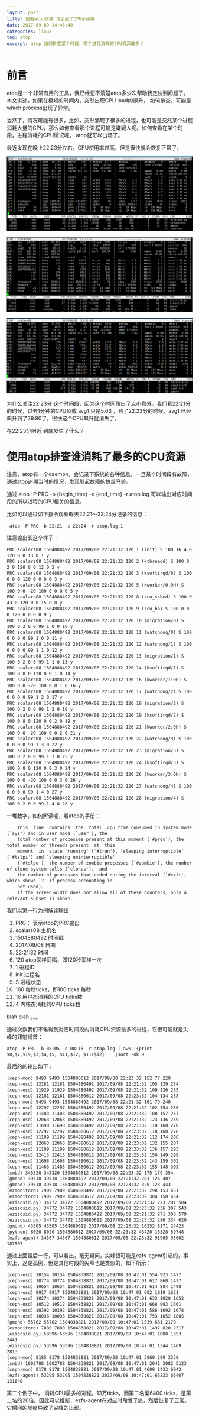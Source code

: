 ```yaml
---
layout: post
title: 使用atop排查 谁引起了CPU小尖峰
date: 2017-09-09 14:43:40
categories: linux
tag: atop
excerpt: atop 如何排查某个时段，哪个进程消耗的CPU资源最多？
---
```


# 前言

atop是一个非常有用的工具，我已经记不清楚atop多少次帮助我定位到问题了。本文讲述，如果在极短的时间内，突然出现CPU load的飙升，
如何排查，可能是which process出现了异常。

当然了，情况可能有很多，比如，突然涌现了很多的进程，也可能是突然某个进程消耗大量的CPU，那么如何查看那个进程可能是嫌疑人呢。如何查看在某个时段，进程消耗的CPU情况呢。 atop就可以出场了。

最近发现在晚上22:23分左右，CPU使用率过高，但是很快就会恢复正常了。

![](/assets/LINUX/CPU_LOAD_PRE.png)

![](/assets/LINUX/CPU_LOAD_MID.png)

![](/assets/LINUX/CPU_LOAD_POST.png)


为什么关注22:23分 这个时间段，因为这个时间段出了点小意外。我们看22:21分的时候，过去1分钟的CPU负载 avg1 只是5.03 ，到了22:23分的时候，avg1 已经飙升到了39.80了。很快这个CPU飙升就消失了。

在22:23分附近 到底发生了什么？

# 使用atop排查谁消耗了最多的CPU资源 

注意，atop有一个daemon，会记录下系统的各种信息，一旦某个时间段有故障，通过atop追溯当时的情况，发现引起故障的蛛丝马迹。

通过 atop -P PRC  -b {begin_time} -e {end_time} -r atop.log 可以输出对应时间段的所以进程的CPU相关的信息。

比如可以通过如下指令观察昨天22:21～22:24分记录的信息：

```
 atop -P PRC -b 22:21 -e 22:24 -r atop.log.1
```

注意输出长这个样子：

```
PRC scalars08 1504880492 2017/09/08 22:21:32 120 1 (init) S 100 16 4 0 120 0 0 13 0 1 y
PRC scalars08 1504880492 2017/09/08 22:21:32 120 2 (kthreadd) S 100 0 2 0 120 0 0 12 0 2 y
PRC scalars08 1504880492 2017/09/08 22:21:32 120 3 (ksoftirqd/0) S 100 0 9 0 120 0 0 0 0 3 y
PRC scalars08 1504880492 2017/09/08 22:21:32 120 5 (kworker/0:0H) S 100 0 0 -20 100 0 0 0 0 5 y
PRC scalars08 1504880492 2017/09/08 22:21:32 120 8 (rcu_sched) S 100 0 43 0 120 0 0 15 0 8 y
PRC scalars08 1504880492 2017/09/08 22:21:32 120 9 (rcu_bh) S 100 0 0 0 120 0 0 0 0 9 y
PRC scalars08 1504880492 2017/09/08 22:21:32 120 10 (migration/0) S 100 0 2 0 0 99 1 0 0 10 y
PRC scalars08 1504880492 2017/09/08 22:21:32 120 11 (watchdog/0) S 100 0 0 0 0 99 1 0 0 11 y
PRC scalars08 1504880492 2017/09/08 22:21:32 120 12 (watchdog/1) S 100 0 0 0 0 99 1 1 0 12 y
PRC scalars08 1504880492 2017/09/08 22:21:32 120 13 (migration/1) S 100 0 2 0 0 99 1 1 0 13 y
PRC scalars08 1504880492 2017/09/08 22:21:32 120 14 (ksoftirqd/1) S 100 0 8 0 120 0 0 1 0 14 y
PRC scalars08 1504880492 2017/09/08 22:21:32 120 16 (kworker/1:0H) S 100 0 0 -20 100 0 0 1 0 16 y
PRC scalars08 1504880492 2017/09/08 22:21:32 120 17 (watchdog/2) S 100 0 0 0 0 99 1 2 0 17 y
PRC scalars08 1504880492 2017/09/08 22:21:32 120 18 (migration/2) S 100 0 2 0 0 99 1 2 0 18 y
PRC scalars08 1504880492 2017/09/08 22:21:32 120 19 (ksoftirqd/2) S 100 0 8 0 120 0 0 2 0 19 y
PRC scalars08 1504880492 2017/09/08 22:21:32 120 21 (kworker/2:0H) S 100 0 0 -20 100 0 0 2 0 21 y
PRC scalars08 1504880492 2017/09/08 22:21:32 120 22 (watchdog/3) S 100 0 0 0 0 99 1 3 0 22 y
PRC scalars08 1504880492 2017/09/08 22:21:32 120 23 (migration/3) S 100 0 2 0 0 99 1 3 0 23 y
PRC scalars08 1504880492 2017/09/08 22:21:32 120 24 (ksoftirqd/3) S 100 0 8 0 120 0 0 3 0 24 y
PRC scalars08 1504880492 2017/09/08 22:21:32 120 26 (kworker/3:0H) S 100 0 0 -20 100 0 0 3 0 26 y
PRC scalars08 1504880492 2017/09/08 22:21:32 120 27 (watchdog/4) S 100 0 0 0 0 99 1 4 0 27 y
PRC scalars08 1504880492 2017/09/08 22:21:32 120 28 (migration/4) S 100 0 2 0 0 99 1 4 0 28 y
```

一堆数字，如何解读呢，看atop的手册：

```
    This  line  contains  the  total  cpu time consumed in system mode (`sys') and in user mode (`user'), the
    total number of processes present at this moment (`#proc'), the total number of threads present  at  this
    moment  in  state `running' (`#trun'), `sleeping interruptible' (`#tslpi') and `sleeping uninterruptible'
    (`#tslpu'), the number of zombie processes (`#zombie'), the number of clone system calls (`clones'),  and
    the number of processes that ended during the interval (`#exit', which shows `?' if process accounting is
    not used).
    If the screen-width does not allow all of these counters, only a relevant subset is shown.
```

我们以第一行为例解读输出

1. PRC： 表示atop的PRC输出
2. scalars08	     主机名
3. 1504880492     时间戳
4. 2017/09/08     日期
5. 22:21:32       时间
6. 120            atop采样间隔，即120秒采样一次
7. 1              进程ID
8. init					进程名
9. S						进程状态
10. 100           每秒ticks，即100 ticks 每秒
11. 16            用户态消耗的CPU ticks数
12. 4             内核态消耗的CPU ticks数

blah blah 。。。

通过次数我们不难得到对应时间段内消耗CPU资源最多的进程，它很可能就是尖峰的罪魁祸首：

```
atop -P PRC -b 08:05 -e 08:15 -r atop.log | awk '{print $8,$7,$19,$3,$4,$5, $11,$12, $11+$12}'   |sort -nk 9
```

最后的的输出如下：

```
(ceph-mon) 9493 9493 1504880612 2017/09/08 22:23:32 152 77 229
(ceph-osd) 12181 12181 1504880492 2017/09/08 22:21:32 105 129 234
(ceph-osd) 11929 11929 1504880492 2017/09/08 22:21:32 109 126 235
(ceph-osd) 12181 12181 1504880612 2017/09/08 22:23:32 104 134 238
(ceph-mon) 9493 9493 1504880492 2017/09/08 22:21:32 161 79 240
(ceph-osd) 12297 12297 1504880492 2017/09/08 22:21:32 102 154 256
(ceph-osd) 11483 11483 1504880492 2017/09/08 22:21:32 100 157 257
(ceph-osd) 12063 12063 1504880492 2017/09/08 22:21:32 123 136 259
(ceph-osd) 11698 11698 1504880492 2017/09/08 22:21:32 110 160 270
(ceph-osd) 12297 12297 1504880612 2017/09/08 22:23:32 118 160 278
(ceph-osd) 11199 11199 1504880492 2017/09/08 22:21:32 112 174 286
(ceph-osd) 12063 12063 1504880612 2017/09/08 22:23:32 132 155 287
(ceph-osd) 11199 11199 1504880612 2017/09/08 22:23:32 136 157 293
(ceph-osd) 12413 12413 1504880612 2017/09/08 22:23:32 150 149 299
(ceph-osd) 11698 11698 1504880612 2017/09/08 22:23:32 143 159 302
(ceph-osd) 11483 11483 1504880612 2017/09/08 22:23:32 155 148 303
(smbd) 345320 345320 1504880612 2017/09/08 22:23:32 175 179 354
(gmond) 39518 39518 1504880492 2017/09/08 22:21:32 281 126 407
(gmond) 39518 39518 1504880612 2017/09/08 22:23:32 320 123 443
(ezmonitord) 7909 7909 1504880492 2017/09/08 22:21:32 298 153 451
(ezmonitord) 7909 7909 1504880612 2017/09/08 22:23:32 304 150 454
(eziscsid.py) 34772 34772 1504880492 2017/09/08 22:21:32 223 281 504
(eziscsid.py) 34772 34772 1504880612 2017/09/08 22:23:32 236 307 543
(eziscsid.py) 34772 34772 1504880492 2017/09/08 22:21:32 271 308 579
(eziscsid.py) 34772 34772 1504880612 2017/09/08 22:23:32 286 334 620
(gmond) 43505 43505 1504880612 2017/09/08 22:23:32 16252 8171 24423
(python) 8020 8020 1504880612 2017/09/08 22:23:32 43420 16328 59748
(ezfs-agent) 34567 34567 1504880612 2017/09/08 22:23:32 91905 95602 187507
```
通过上面最后一行，可以看出，毫无疑问，尖峰很可能是ezfs-agent引起的，事实上，这是孤例，但是其他时段的尖峰也是类似的，如下所示：

```
(ceph-osd) 10154 10154 1504838821 2017/09/08 10:47:01 554 923 1477
(ceph-osd) 10774 10774 1504838821 2017/09/08 10:47:01 617 860 1477
(ceph-osd) 10654 10654 1504838821 2017/09/08 10:47:01 614 884 1498
(ceph-osd) 9917 9917 1504838821 2017/09/08 10:47:01 602 1019 1621
(ceph-osd) 10274 10274 1504838821 2017/09/08 10:47:01 633 1020 1653
(ceph-osd) 10512 10512 1504838821 2017/09/08 10:47:01 668 993 1661
(ceph-osd) 10392 10392 1504838821 2017/09/08 10:47:01 586 1092 1678
(ceph-osd) 10036 10036 1504838821 2017/09/08 10:47:01 753 1052 1805
(gmond) 55762 55762 1504838821 2017/09/08 10:47:01 1539 631 2170
(ezmonitord) 7880 7880 1504838821 2017/09/08 10:47:01 1497 820 2317
(eziscsid.py) 53596 53596 1504838821 2017/09/08 10:47:01 1088 1353 2441
(eziscsid.py) 53596 53596 1504838821 2017/09/08 10:47:01 1344 1469 2813
(ceph-mon) 8185 8178 1504838821 2017/09/08 10:47:01 3060 290 3350
(smbd) 1002788 1002788 1504838821 2017/09/08 10:47:01 2041 3082 5123
(ceph-mon) 8178 8178 1504838821 2017/09/08 10:47:01 4609 1433 6042
(ezfs-agent) 53295 53295 1504838821 2017/09/08 10:47:01 65233 66407 131640

```

第二个例子中， 消耗CPU最多的进程，13万ticks，而第二名菜6400 ticks，是第二名的20倍。因此可以推断，ezfs-agent在对应时段发了疯，然后恢复了正常。它瞬间的发疯导致了尖峰的出现。